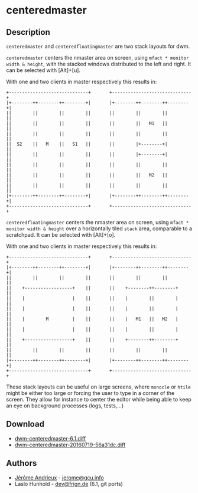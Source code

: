 centeredmaster
==============

Description
-----------
`centeredmaster` and `centeredfloatingmaster` are two stack layouts for dwm.

`centeredmaster` centers the nmaster area on screen, using `mfact * monitor
width & height`, with the stacked windows distributed to the left and right. It
can be selected with [Alt]+[u].

With one and two clients in master respectively this results in:

	+------------------------------+       +------------------------------+
	|+--------++--------++--------+|       |+--------++--------++--------+|
	||        ||        ||        ||       ||        ||        ||        ||
	||        ||        ||        ||       ||        ||   M1   ||        ||
	||        ||        ||        ||       ||        ||        ||        ||
	||  S2    ||   M    ||   S1   ||       ||        |+--------+|        ||
	||        ||        ||        ||       ||        |+--------+|        ||
	||        ||        ||        ||       ||        ||        ||        ||
	||        ||        ||        ||       ||        ||   M2   ||        ||
	||        ||        ||        ||       ||        ||        ||        ||
	|+--------++--------++--------+|       |+--------++--------++--------+|
	+------------------------------+       +------------------------------+

`centeredfloatingmaster` centers the nmaster area on screen, using `mfact *
monitor width & height` over a horizontally tiled `stack` area, comparable to a
scratchpad. It can be selected with [Alt]+[o].

With one and two clients in master respectively this results in:

	+------------------------------+       +------------------------------+
	|+--------++--------++--------+|       |+--------++--------++--------+|
	||        ||        ||        ||       ||        ||        ||        ||
	||    +------------------+    ||       ||    +--------++--------+    ||
	||    |                  |    ||       ||    |        ||        |    ||
	||    |                  |    ||       ||    |        ||        |    ||
	||    |        M         |    ||       ||    |   M1   ||   M2   |    ||
	||    |                  |    ||       ||    |        ||        |    ||
	||    +------------------+    ||       ||    +--------++--------+    ||
	||        ||        ||        ||       ||        ||        ||        ||
	|+--------++--------++--------+|       |+--------++--------++--------+|
	+------------------------------+       +------------------------------+

These stack layouts can be useful on large screens, where `monocle` or `htile`
might be either too large or forcing the user to type in a corner of the
screen. They allow for instance to center the editor while being able to keep
an eye on background processes (logs, tests,...)

Download
--------
* [dwm-centeredmaster-6.1.diff](dwm-centeredmaster-6.1.diff)
* [dwm-centeredmaster-20160719-56a31dc.diff](dwm-centeredmaster-20160719-56a31dc.diff)

Authors
-------
* [Jérôme Andrieux](https://blog.jardinmagique.info) - <jerome@gcu.info>
* Laslo Hunhold - <dev@frign.de> (6.1, git ports)
